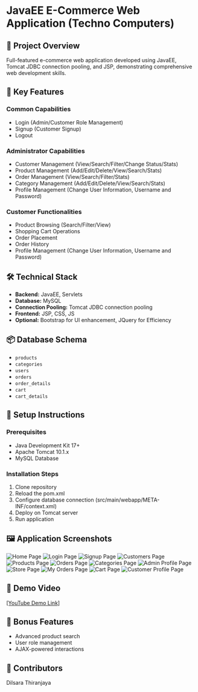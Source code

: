 # JavaEE E-Commerce Web Application (Techno Computers)

## 📝 Project Overview
Full-featured e-commerce web application developed using JavaEE, Tomcat JDBC connection pooling, and JSP, demonstrating comprehensive web development skills.

## 🚀 Key Features

### Common Capabilities
- Login (Admin/Customer Role Management)
- Signup (Customer Signup)
- Logout

### Administrator Capabilities
- Customer Management (View/Search/Filter/Change Status/Stats)
- Product Management (Add/Edit/Delete/View/Search/Stats)
- Order Management (View/Search/Filter/Stats)
- Category Management (Add/Edit/Delete/View/Search/Stats)
- Profile Management (Change User Information, Username and Password)

### Customer Functionalities
- Product Browsing (Search/Filter/View)
- Shopping Cart Operations
- Order Placement
- Order History
- Profile Management (Change User Information, Username and Password)

## 🛠 Technical Stack
- **Backend:** JavaEE, Servlets
- **Database:** MySQL
- **Connection Pooling:** Tomcat JDBC connection pooling
- **Frontend:** JSP, CSS, JS
- **Optional:** Bootstrap for UI enhancement, JQuery for Efficiency

## 📦 Database Schema
- `products`
- `categories`
- `users`
- `orders`
- `order_details`
- `cart`
- `cart_details`

## 🔧 Setup Instructions

### Prerequisites
- Java Development Kit 17+
- Apache Tomcat 10.1.x
- MySQL Database

### Installation Steps
1. Clone repository
2. Reload the pom.xml
3. Configure database connection (src/main/webapp/META-INF/context.xml)
4. Deploy on Tomcat server
5. Run application

## 🖼 Application Screenshots
![Home Page](https://github.com/DilsaraThiranjaya/E-Commerce-web-application/blob/111080352bfd0f222f993ead62370ef9183c36f8/src/main/webapp/assets/images/readme/001.png?raw=true)
![Login Page](https://github.com/DilsaraThiranjaya/E-Commerce-web-application/blob/111080352bfd0f222f993ead62370ef9183c36f8/src/main/webapp/assets/images/readme/002.png?raw=true)
![Signup Page](https://github.com/DilsaraThiranjaya/E-Commerce-web-application/blob/111080352bfd0f222f993ead62370ef9183c36f8/src/main/webapp/assets/images/readme/003.png?raw=true)
![Customers Page](https://github.com/DilsaraThiranjaya/E-Commerce-web-application/blob/111080352bfd0f222f993ead62370ef9183c36f8/src/main/webapp/assets/images/readme/004.png?raw=true)
![Products Page](https://github.com/DilsaraThiranjaya/E-Commerce-web-application/blob/111080352bfd0f222f993ead62370ef9183c36f8/src/main/webapp/assets/images/readme/005.png?raw=true)
![Orders Page](https://github.com/DilsaraThiranjaya/E-Commerce-web-application/blob/111080352bfd0f222f993ead62370ef9183c36f8/src/main/webapp/assets/images/readme/006.png?raw=true)
![Categories Page](https://github.com/DilsaraThiranjaya/E-Commerce-web-application/blob/111080352bfd0f222f993ead62370ef9183c36f8/src/main/webapp/assets/images/readme/007.png?raw=true)
![Admin Profile Page](https://github.com/DilsaraThiranjaya/E-Commerce-web-application/blob/111080352bfd0f222f993ead62370ef9183c36f8/src/main/webapp/assets/images/readme/008.png?raw=true)
![Store Page](https://github.com/DilsaraThiranjaya/E-Commerce-web-application/blob/111080352bfd0f222f993ead62370ef9183c36f8/src/main/webapp/assets/images/readme/009.png?raw=true)
![My Orders Page](https://github.com/DilsaraThiranjaya/E-Commerce-web-application/blob/111080352bfd0f222f993ead62370ef9183c36f8/src/main/webapp/assets/images/readme/010.png?raw=true)
![Cart Page](https://github.com/DilsaraThiranjaya/E-Commerce-web-application/blob/111080352bfd0f222f993ead62370ef9183c36f8/src/main/webapp/assets/images/readme/011.png?raw=true)
![Customer Profile Page](https://github.com/DilsaraThiranjaya/E-Commerce-web-application/blob/111080352bfd0f222f993ead62370ef9183c36f8/src/main/webapp/assets/images/readme/012.png?raw=true)


## 🎥 Demo Video
[[YouTube Demo Link]](https://youtu.be/M6UtgESC8C4?si=ok21Omd3DdX86tZ9)

## 🌟 Bonus Features
- Advanced product search
- User role management
- AJAX-powered interactions

## 👥 Contributors
Dilsara Thiranjaya
